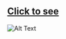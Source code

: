 [Click to see](https://ubeydnur.github.io/muzik-dukkani/)
---
![Alt Text](https://media.giphy.com/media/xXpfGIyKJGUmdZpQi2/giphy.gif)
